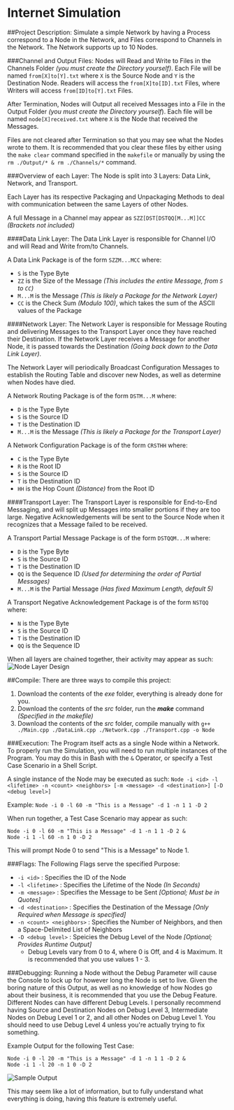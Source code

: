 Internet Simulation
===================

##Project Description:
Simulate a simple Network by having a Process correspond to a Node in the Network, and Files correspond to Channels in the Network. The Network supports up to 10 Nodes.

###Channel and Output Files:
Nodes will Read and Write to Files in the Channels Folder *(you must create the Directory yourself)*. Each File will be named `from[X]to[Y].txt` where `X` is the Source Node and `Y` is the Destination Node. Readers will access the `from[X]to[ID].txt` Files, where Writers will access `from[ID]to[Y].txt` Files.

After Termination, Nodes will Output all received Messages into a File in the Output Folder *(you must create the Directory yourself*). Each file will be named `node[X]received.txt` where `X` is the Node that received the Messages.

Files are not cleared after Termination so that you may see what the Nodes wrote to them. It is recommended that you clear these files by either using the `make clear` command specified in the `makefile` or manually by using the `rm ./Output/* & rm ./Channels/*` command.

###Overview of each Layer:
The Node is split into 3 Layers: Data Link, Network, and Transport.

Each Layer has its respective Packaging and Unpackaging Methods to deal with communication between the same Layers of other Nodes.

A full Message in a Channel may appear as `SZZ[DST[DSTQQ[M...M]]CC` *(Brackets not included)*

####Data Link Layer:
The Data Link Layer is responsible for Channel I/O and will Read and Write from/to Channels.

A Data Link Package is of the form `SZZM...MCC` where:
  - `S` is the Type Byte
  - `ZZ` is the Size of the Message *(This includes the entire Message, from `S` to `CC`)*
  - `M...M` is the Message *(This is likely a Package for the Network Layer)*
  - `CC` is the Check Sum *(Modulo 100)*, which takes the sum of the ASCII values of the Package

####Network Layer:
The Network Layer is responsible for Message Routing and delivering Messages to the Transport Layer once they have reached their Destination. If the Network Layer receives a Message for another Node, it is passed towards the Destination *(Going back down to the Data Link Layer)*.

The Network Layer will periodically Broadcast Configuration Messages to establish the Routing Table and discover new Nodes, as well as determine when Nodes have died.

A Network Routing Package is of the form `DSTM...M` where:
 - `D` is the Type Byte
 - `S` is the Source ID
 - `T` is the Destination ID
 - `M...M` is the Message *(This is likely a Package for the Transport Layer)*

A Network Configuration Package is of the form `CRSTHH` where:
 - `C` is the Type Byte
 - `R` is the Root ID
 - `S` is the Source ID
 - `T` is the Destination ID
 - `HH` is the Hop Count *(Distance)* from the Root ID

####Transport Layer:
The Transport Layer is responsible for End-to-End Messaging, and will split up Messages into smaller portions if they are too large. Negative Acknowledgements will be sent to the Source Node when it recognizes that a Message failed to be received.

A Transport Partial Message Package is of the form `DSTQQM...M` where:
 - `D` is the Type Byte
 - `S` is the Source ID
 - `T` is the Destination ID
 - `QQ` is the Sequence ID *(Used for determining the order of Partial Messages)*
 - `M...M` is the Partial Message *(Has fixed Maximum Length, default 5)*

A Transport Negative Acknowledgement Package is of the form `NSTQQ` where:
 - `N` is the Type Byte
 - `S` is the Source ID
 - `T` is the Destination ID
 - `QQ` is the Sequence ID


When all layers are chained together, their activity may appear as such:
<img src="https://dl.dropboxusercontent.com/u/22054931/Photo%20Dump/Git%20Hub/Internet%20Simulation/Layer%20Design.png" alt="Node Layer Design">

##Compile:
There are three ways to compile this project:<br>
1) Download the contents of the *exe* folder, everything is already done for you.<br>
2) Download the contents of the *src* folder, run the ***make*** command *(Specified in the makefile)*<br>
3) Download the contents of the *src* folder, compile manually with `g++ ./Main.cpp ./DataLink.cpp ./Network.cpp ./Transport.cpp -o Node`

###Execution:
The Program itself acts as a single Node within a Network. To properly run the Simulation, you will need to run multiple instances of the Program. You may do this in Bash with the `&` Operator, or specify a Test Case Scenario in a Shell Script.

A single instance of the Node may be executed as such:
`Node -i <id> -l <lifetime> -n <count> <neighbors> [-m <message> -d <destination>] [-D <debug level>]`

Example:
`Node -i 0 -l 60 -m "This is a Message" -d 1 -n 1 1 -D 2`

When run together, a Test Case Scenario may appear as such:

    Node -i 0 -l 60 -m "This is a Message" -d 1 -n 1 1 -D 2 &
    Node -i 1 -l 60 -n 1 0 -D 2

This will prompt Node 0 to send "This is a Message" to Node 1.

###Flags:
The Following Flags serve the specified Purpose:
 - `-i <id>` : Specifies the ID of the Node
 - `-l <lifetime>` : Specifies the Lifetime of the Node *(In Seconds)*
 - `-m <message>` : Specifies the Message to be Sent *[Optional; Must be in Quotes]*
 - `-d <destination>` : Specifies the Destination of the Message *[Only Required when Message is specified]*
 - `-n <count> <neighbors>` : Specifies the Number of Neighbors, and then a Space-Delimited List of Neighbors
 - `-D <debug level>` : Speicies the Debug Level of the Node *[Optional; Provides Runtime Output]*
    - Debug Levels vary from 0 to 4, where 0 is Off, and 4 is Maximum. It is recommended that you use values 1 - 3.

###Debugging:
Running a Node without the Debug Parameter will cause the Console to lock up for however long the Node is set to live. Given the boring nature of this Output, as well as no knowledge of how Nodes go about their business, it is recommended that you use the Debug Feature. Different Nodes can have different Debug Levels. I personally recommend having Source and Destination Nodes on Debug Level 3, Intermediate Nodes on Debug Level 1 or 2, and all other Nodes on Debug Level 1. You should need to use Debug Level 4 unless you're actually trying to fix something.

Example Output for the following Test Case:

    Node -i 0 -l 20 -m "This is a Message" -d 1 -n 1 1 -D 2 &
    Node -i 1 -l 20 -n 1 0 -D 2

<img src="https://dl.dropboxusercontent.com/u/22054931/Photo%20Dump/Git%20Hub/Internet%20Simulation/Sample%20Output.png" alt="Sample Output">

This may seem like a lot of information, but to fully understand what everything is doing, having this feature is extremely useful.
